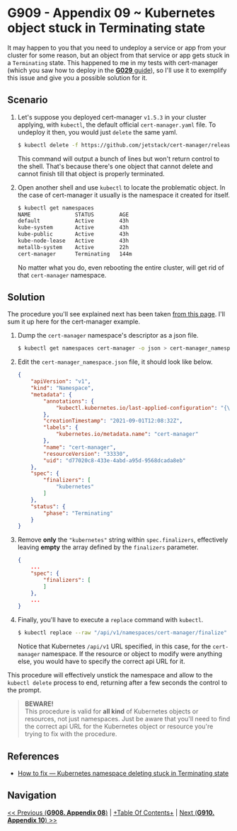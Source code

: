 # G909 - Appendix 09 ~ Kubernetes object stuck in Terminating state

It may happen to you that you need to undeploy a service or app from your cluster for some reason, but an object from that service or app gets stuck in a `Terminating` state. This happened to me in my tests with cert-manager (which you saw how to deploy in the [**G029** guide](G029%20-%20K3s%20cluster%20setup%2012%20~%20Setting%20up%20cert-manager.md)), so I'll use it to exemplify this issue and give you a possible solution for it.

## Scenario

1. Let's suppose you deployed cert-manager `v1.5.3` in your cluster applying, with `kubectl`, the default official `cert-manager.yaml` file. To undeploy it then, you would just `delete` the same yaml.

    ~~~bash
    $ kubectl delete -f https://github.com/jetstack/cert-manager/releases/download/v1.5.3/cert-manager.yaml
    ~~~

    This command will output a bunch of lines but won't return control to the shell. That's because there's one object that cannot delete and cannot finish till that object is properly terminated.

2. Open another shell and use `kubectl` to locate the problematic object. In the case of cert-manager it usually is the namespace it created for itself.

    ~~~bash
    $ kubectl get namespaces 
    NAME              STATUS        AGE
    default           Active        43h
    kube-system       Active        43h
    kube-public       Active        43h
    kube-node-lease   Active        43h
    metallb-system    Active        22h
    cert-manager      Terminating   144m
    ~~~

    No matter what you do, even rebooting the entire cluster, will get rid of that `cert-manager` namespace.

## Solution

The procedure you'll see explained next has been taken [from this page](https://craignewtondev.medium.com/how-to-fix-kubernetes-namespace-deleting-stuck-in-terminating-state-5ed75792647e). I'll sum it up here for the cert-manager example.

1. Dump the `cert-manager` namespace's descriptor as a json file.

    ~~~bash
    $ kubectl get namespaces cert-manager -o json > cert-manager_namespace.json
    ~~~

2. Edit the `cert-manager_namespace.json` file, it should look like below.

    ~~~json
    {
        "apiVersion": "v1",
        "kind": "Namespace",
        "metadata": {
            "annotations": {
                "kubectl.kubernetes.io/last-applied-configuration": "{\"apiVersion\":\"v1\",\"kind\":\"Namespace\",\"metadata\":{\"annotations\":{},\"name\":\"cert-manager\"}}\n"
            },
            "creationTimestamp": "2021-09-01T12:08:32Z",
            "labels": {
                "kubernetes.io/metadata.name": "cert-manager"
            },
            "name": "cert-manager",
            "resourceVersion": "33330",
            "uid": "d77020c8-433e-4abd-a95d-9568dcada8eb"
        },
        "spec": {
            "finalizers": [
                "kubernetes"
            ]
        },
        "status": {
            "phase": "Terminating"
        }
    }
    ~~~

3. Remove **only** the `"kubernetes"` string within `spec.finalizers`, effectively leaving **empty** the array defined by the `finalizers` parameter.

    ~~~json
    {
        ...
        "spec": {
            "finalizers": [
            ]
        },
        ...
    }
    ~~~

4. Finally, you'll have to execute a `replace` command with `kubectl`.

    ~~~bash
    $ kubectl replace --raw "/api/v1/namespaces/cert-manager/finalize" -f cert-manager_namespace.json
    ~~~

    Notice that Kubernetes `/api/v1` URL specified, in this case, for the `cert-manager` namespace. If the resource or object to modify were anything else, you would have to specify the correct api URL for it.

This procedure will effectively unstick the namespace and allow to the `kubectl delete` process to end, returning after a few seconds the control to the prompt.

> **BEWARE!**  
> This procedure is valid for **all kind** of Kubernetes objects or resources, not just namespaces. Just be aware that you'll need to find the correct api URL for the Kubernetes object or resource you're trying to fix with the procedure.

## References

- [How to fix — Kubernetes namespace deleting stuck in Terminating state](https://craignewtondev.medium.com/how-to-fix-kubernetes-namespace-deleting-stuck-in-terminating-state-5ed75792647e)

## Navigation

[<< Previous (**G908. Appendix 08**)](G908%20-%20Appendix%2008%20~%20K3s%20cluster%20with%20two%20or%20more%20server%20nodes.md) | [+Table Of Contents+](G000%20-%20Table%20Of%20Contents.md) | [Next (**G910. Appendix 10**) >>](G910%20-%20Appendix%2010%20~%20Setting%20up%20virtual%20network%20with%20Open%20vSwitch.md)
